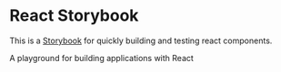 # React Storybook

This is a [Storybook](https://storybook.js.org) for quickly building and testing react components.

A playground for building applications with React
